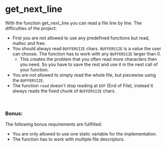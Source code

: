 # get_next_line
With the function get_next_line you can read a file line by line.
The difficulties of the project:
* First you are not allowed to use any predefined functions but read, malloc and free.
* You should always read `BUFFERSIZE` chars. `BUFFERSIZE` is a value the user can choose. The function has to work with any `BUFFERSIZE` larger than 0.
  * This creates the problem that you often read more characters then you need. So you have to save the rest and use it in the next call of your function.
* You are not allowed to simply read the whole file, but piecewise using the `BUFFERSIZE`.
* The function `read` doesn't stop reading at `EOF` (End of File), instead it always reads the fixed chunk of `BUFFERSIZE` chars.
<br/>

### Bonus: <br/>
The following bonus requirements are fullfilled:
* You are only allowed to use one static variable for the implementation.
* The function has to work with multiple file descriptors.
